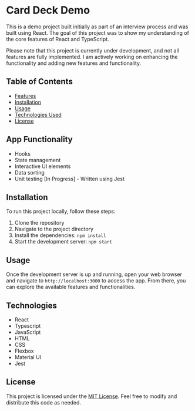 # Card Deck Demo

This is a demo project built initially as part of an interview process and was built using React. The goal of this project was to show my understanding of the core features of React and TypeScript.

Please note that this project is currently under development, and not all features are fully implemented. I am actively working on enhancing the functionality and adding new features and functionality.

## Table of Contents

- [Features](#features)
- [Installation](#installation)
- [Usage](#usage)
- [Technologies Used](#technologies-used)
- [License](#license)


## App Functionality 
- Hooks
- State management
- Interactive UI elements
- Data sorting
- Unit testing [In Progress] - Written using Jest

## Installation

To run this project locally, follow these steps:

1. Clone the repository
2. Navigate to the project directory
3. Install the dependencies: `npm install`
4. Start the development server: `npm start`

## Usage

Once the development server is up and running, open your web browser and navigate to `http://localhost:3000` to access the app. From there, you can explore the available features and functionalities.

## Technologies

- React
- Typescript
- JavaScript
- HTML
- CSS
- Flexbox
- Material UI
- Jest

## License

This project is licensed under the [MIT License](LICENSE). Feel free to modify and distribute this code as needed.
